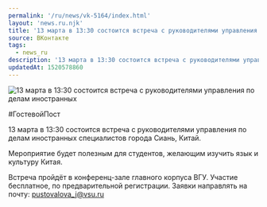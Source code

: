```yaml
---
permalink: '/ru/news/vk-5164/index.html'
layout: 'news.ru.njk'
title: '13 марта в 13:30 состоится встреча с руководителями управления по делам иностранных специалист'
source: ВКонтакте
tags:
  - news_ru
description: '13 марта в 13:30 состоится встреча с руководителями управления по делам иностранных'
updatedAt: 1520578860
---
```

![13 марта в 13:30 состоится встреча с руководителями управления по делам иностранных](https://sun9-69.userapi.com/impf/c834401/v834401448/e7630/SmqVlWiyuo8.jpg?size=800x600&quality=96&proxy=1&sign=2801f7432daec6883bf2a55d8bf2d3ef&c_uniq_tag=s9uEPB6TFz-F6LF-la2Uko74fB9t0r6H8628oGlJwJM&type=album)

#ГостевойПост

13 марта в 13:30 состоится встреча с руководителями управления по делам иностранных специалистов города Сиань, Китай.

Мероприятие будет полезным для студентов, желающим изучить язык и культуру Китая.

Встреча пройдёт в конференц-зале главного корпуса ВГУ.
Участие бесплатное, по предварительной регистрации. Заявки направлять на почту: pustovalova_j@vsu.ru
